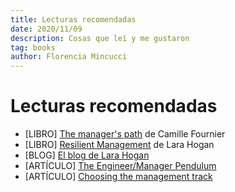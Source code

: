 ```yaml
---
title: Lecturas recomendadas 
date: 2020/11/09
description: Cosas que leí y me gustaron 
tag: books 
author: Florencia Mincucci
---
```



# Lecturas recomendadas

- [LIBRO] [The manager's path](https://www.oreilly.com/library/view/the-managers-path/9781491973882/) de Camille Fournier
- [LIBRO] [Resilient Management](https://abookapart.com/products/resilient-management) de Lara Hogan
- [BLOG] [El blog de Lara Hogan](https://larahogan.me/blog/)
- [ARTÍCULO] [The Engineer/Manager Pendulum](https://charity.wtf/2017/05/11/the-engineer-manager-pendulum/)
- [ARTÍCULO] [Choosing the management track](https://blog.danielna.com/choosing-the-management-track/)
